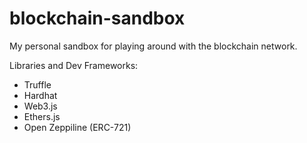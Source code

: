 # blockchain-sandbox
My personal sandbox for playing around with the blockchain network.

Libraries and Dev Frameworks:
- Truffle
- Hardhat
- Web3.js
- Ethers.js
- Open Zeppiline (ERC-721)
